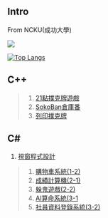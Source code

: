 ## Intro
From NCKU(成功大學)

[![](https://github-readme-stats.vercel.app/api?username=Smallyuyu&count_private=true)](https://github.com/anuraghazra/github-readme-stats)

[![Top Langs](https://github-readme-stats.vercel.app/api/top-langs/?username=Smallyuyu&layout=compact)](https://github.com/anuraghazra/github-readme-stats)


## C++
> 1. [21點撲克牌遊戲](https://github.com/Smallyuyu/Black-Jack-Cplusplus/tree/main)
> 2. [SokoBan倉庫番](https://github.com/Smallyuyu/Sokoban)
> 3. [列印撲克牌](https://github.com/Smallyuyu/PrintPokerCard/tree/main)

## C#
1. [視窗程式設計](https://github.com/Smallyuyu/WINDOW-PROGRAMMING-Csharp)
> 1. [購物車系統(1-2)](https://github.com/Smallyuyu/WINDOW-PROGRAMMING-Csharp/tree/main/WEEK2/H24121133_practice_1_2)
> 2. [成績計算機(2-1)](https://github.com/Smallyuyu/WINDOW-PROGRAMMING-Csharp/tree/main/WEEK3/H24121133_practice_2_1)
> 3. [躲鬼遊戲(2-2)](https://github.com/Smallyuyu/WINDOW-PROGRAMMING-Csharp/tree/main/WEEK3/H24121133_practice_2_2)
> 4. [AI算命系統(3-1](https://github.com/Smallyuyu/WINDOW-PROGRAMMING-Csharp/tree/main/Week5/H24121133_practice_3_1)
> 5. [社員資料登錄系統(3-2)](https://github.com/Smallyuyu/WINDOW-PROGRAMMING-Csharp/tree/main/Week5/H24121133_practice_3_2)
<!--
**Smallyuyu/Smallyuyu** is a ✨ _special_ ✨ repository because its `README.md` (this file) appears on your GitHub profile.

Here are some ideas to get you started:

- 🔭 I’m currently working on ...
- 🌱 I’m currently learning ...
- 👯 I’m looking to collaborate on ...
- 🤔 I’m looking for help with ...
- 💬 Ask me about ...
- 📫 How to reach me: ...
- 😄 Pronouns: ...
- ⚡ Fun fact: ...
-->

